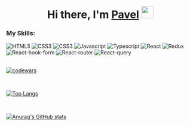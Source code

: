 <div>
  <h1 align="center" color="green">Hi there, I'm <a href="https://pavelmps.github.io/rsschool-cv/" target="_blank">Pavel</a> 
  <img src="https://github.com/blackcater/blackcater/raw/main/images/Hi.gif" height="32"/></h1>
</div>
<h3>My Skills:</h2>
<div display="flex">
  <img src="https://img.shields.io/badge/html5-%23E34F26.svg?style=for-the-badge&logo=html5&logoColor=white" alt="HTML5" />
  <img src="https://img.shields.io/badge/css3-%231572B6.svg?style=for-the-badge&logo=css3&logoColor=white" alt="CSS3" />
  <img src="https://img.shields.io/badge/css3 Bem-%231572B6.svg?style=for-the-badge&logo=css3&logoColor=white" alt="CSS3" />
  <img src="https://img.shields.io/badge/javascript-%23323330.svg?style=for-the-badge&logo=javascript&logoColor=%23F7DF1E" alt="Javascript" />
  <img src="https://img.shields.io/badge/typescript-%23007ACC.svg?style=for-the-badge&logo=typescript&logoColor=white" alt="Typescript" />
  <img src="https://img.shields.io/badge/react-%2320232a.svg?style=for-the-badge&logo=react&logoColor=%2361DAFB" alt="React" />
  <img src="https://img.shields.io/badge/redux-%23593d88.svg?style=for-the-badge&logo=redux&logoColor=white" alt="Redux" />
  <img src="https://img.shields.io/badge/React%20Hook%20Form-%23EC5990.svg?style=for-the-badge&logo=reacthookform&logoColor=white" alt="React-hook-form" />
  <img src="https://img.shields.io/badge/React_Router-CA4245?style=for-the-badge&logo=react-router&logoColor=white" alt="React-router" />
  <img src="https://img.shields.io/badge/-React%20Query-FF4154?style=for-the-badge&logo=react%20query&logoColor=white" alt="React-query" />
</div>

</br>

[![codewars](https://www.codewars.com/users/PavelMPS/badges/small)](https://www.codewars.com/users/username) 

</br>

[![Top Langs](https://github-readme-stats.vercel.app/api/top-langs/?username=pavelmps&layout=compact)](https://github.com/anuraghazra/github-readme-stats)

</br>

[![Anurag's GitHub stats](https://github-readme-stats.vercel.app/api?username=pavelmps)](https://github.com/anuraghazra/github-readme-stats)
